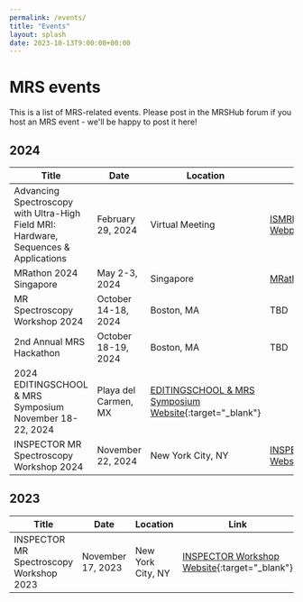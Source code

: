 ```yaml
---
permalink: /events/
title: "Events"
layout: splash
date: 2023-10-13T9:00:00+00:00
---
```


# MRS events

This is a list of MRS-related events. Please post in the MRSHub forum if you host an MRS event - we'll be happy to post it here!

## 2024

| Title | Date | Location | Link |
|-------|------|----------|------|
| Advancing Spectroscopy with Ultra-High Field MRI: Hardware, Sequences & Applications | February 29, 2024 | Virtual Meeting | [ISMRM Study Group Webpage](https://www.ismrm.org/virtual-meetings/){:target="_blank"} |
| MRathon 2024 Singapore | May 2-3, 2024 | Singapore | [MRathon](https://mrathon.github.io/singapore2024/){:target="_blank"} |
| MR Spectroscopy Workshop 2024 | October 14-18, 2024 | Boston, MA | TBD |
| 2nd Annual MRS Hackathon | October 18-19, 2024 | Boston, MA | TBD |
| 2024 EDITINGSCHOOL & MRS Symposium November 18-22, 2024 | Playa del Carmen, MX | [EDITINGSCHOOL & MRS Symposium Website](https://www.gabamrs.com/editingschool){:target="_blank"} |
| INSPECTOR MR Spectroscopy Workshop 2024| November 22, 2024 | New York City, NY | [INSPECTOR Workshop Website](https://juchem.bme.columbia.edu/content/mr-spectroscopy-workshop){:target="_blank"} |

## 2023

| Title | Date | Location | Link |
|-------|------|----------|------|
| INSPECTOR MR Spectroscopy Workshop 2023 | November 17, 2023 | New York City, NY | [INSPECTOR Workshop Website](https://juchem.bme.columbia.edu/content/mr-spectroscopy-workshop){:target="_blank"} |
